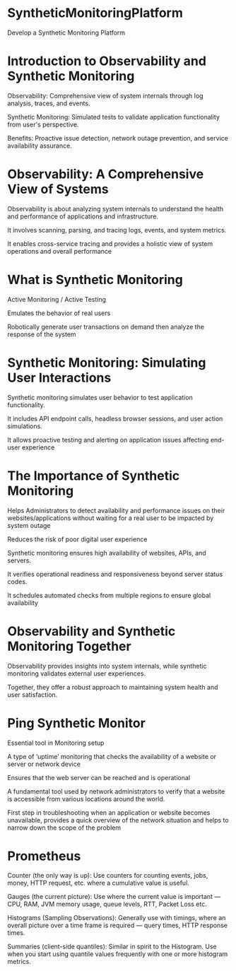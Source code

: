 # **SyntheticMonitoringPlatform**
Develop a Synthetic Monitoring Platform 


# Introduction to Observability and Synthetic Monitoring

Observability: Comprehensive view of system internals through log analysis, traces, and events.​

​Synthetic Monitoring: Simulated tests to validate application functionality from user's perspective.​

​Benefits: Proactive issue detection, network outage prevention, and service availability assurance.

# Observability: A Comprehensive View of Systems

Observability is about analyzing system internals to understand the health and performance of applications and infrastructure.​

It involves scanning, parsing, and tracing logs, events, and system metrics.​

It enables cross-service tracing and provides a holistic view of system operations and overall performance

# What is Synthetic Monitoring

Active Monitoring / Active Testing​

Emulates the behavior of real users​

Robotically generate user transactions on demand then analyze the response of the system​


# Synthetic Monitoring: Simulating User Interactions

Synthetic monitoring simulates user behavior to test application functionality.​

It includes API endpoint calls, headless browser sessions, and user action simulations.​

It allows proactive testing and alerting on application issues affecting end-user experience


# The Importance of Synthetic Monitoring

Helps Administrators to detect availability and performance issues on their websites/applications without waiting for a real user to be impacted by system outage​

Reduces the risk of poor digital user experience​

Synthetic monitoring ensures high availability of websites, APIs, and servers.​

It verifies operational readiness and responsiveness beyond server status codes.​

It schedules automated checks from multiple regions to ensure global availability

# Observability and Synthetic Monitoring Together

Observability provides insights into system internals, while synthetic monitoring validates external user experiences.​

​Together, they offer a robust approach to maintaining system health and user satisfaction.



# Ping Synthetic Monitor

Essential tool in Monitoring setup​

A type of ‘uptime’ monitoring that checks the availability of a website or server or network device​

Ensures that the web server can be reached and is operational​

A fundamental tool used by network administrators to verify that a website is accessible from various locations around the world.​

First step in troubleshooting when an application or website becomes unavailable, provides a quick overview of the network situation and helps to narrow down the scope of the problem



# **Prometheus**

Counter (the only way is up): Use counters for counting events, jobs, money, HTTP request, etc. where a cumulative value is useful.​

Gauges (the current picture): Use where the current value is important — CPU, RAM, JVM memory usage, queue levels, RTT, Packet Loss etc.​

Histograms (Sampling Observations): Generally use with timings, where an overall picture over a time frame is required — query times, HTTP response times.​

Summaries (client-side quantiles): Similar in spirit to the Histogram. Use when you start using quantile values frequently with one or more histogram metrics.
